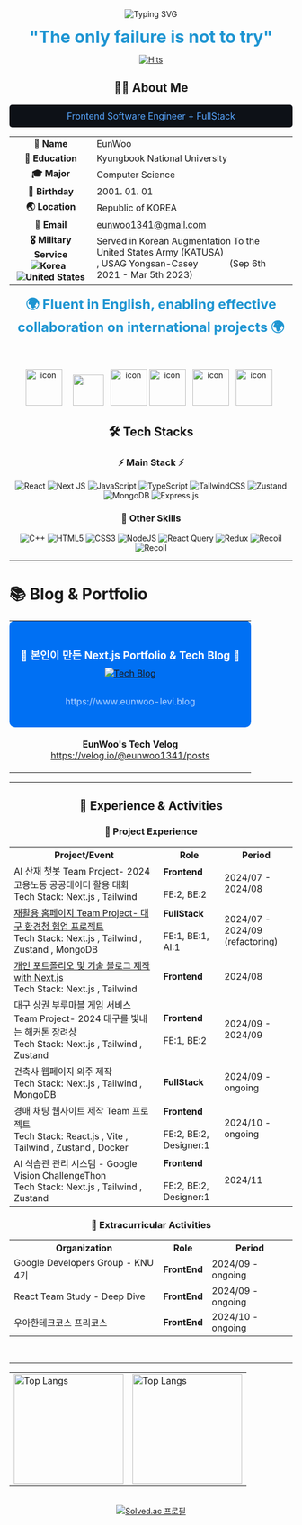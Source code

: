 <div align="center">
  <img src="https://readme-typing-svg.demolab.com?font=Fira+Code&size=25&duration=3000&pause=1000&color=1E95D2&repeat=false&random=false&width=450&lines=함께 일하고 싶은 Frontend 개발자" alt="Typing SVG" />
  <br/>
<p align="center">
  <strong>
    <span style="color: #1E95D2; font-size: 30px;">
      "The only failure is not to try"
    </span>
  </strong>
</p>
  <div align="center">
  <a href="https://hits.seeyoufarm.com">
    <img src="https://hits.seeyoufarm.com/api/count/incr/badge.svg?url=https%3A%2F%2Fgithub.com%2Feunwoo-levi&count_bg=%23010719&title_bg=%235EB4F3&icon=react.svg&icon_color=%23E7E7E7&title=visits&edge_flat=false" alt="Hits" />
  </a>
</div>
<div align="center">
  <h2>👨‍💻 About Me</h2>
  <p style="font-size: 16px; background-color: #0D1117; color: #58A6FF; padding: 10px; border-radius: 5px;">
    Frontend Software Engineer + FullStack
  </p>
  <table>
    <tr>
      <td align="center"><strong>👤 Name</strong></td>
      <td>EunWoo</td>
    </tr>
    <tr>
      <td align="center"><strong>🏫 Education</strong></td>
      <td>Kyungbook National University</td>
    </tr>
    <tr>
      <td align="center"><strong>🎓 Major</strong></td>
      <td>Computer Science</td>
    </tr>
    <tr>
      <td align="center"><strong>🎂 Birthday</strong></td>
      <td>2001. 01. 01</td>
    </tr>
    <tr>
      <td align="center"><strong>🌏 Location</strong></td>
      <td>Republic of KOREA</td>
    </tr>
    <tr>
      <td align="center"><strong>📧 Email</strong></td>
      <td><a href="mailto:eunwoo1341@gmail.com">eunwoo1341@gmail.com</a></td>
    </tr>
    <tr>
  <td align="center"><strong>🎖️ Military Service <br/>
      <img src="https://raw.githubusercontent.com/stevenrskelton/flag-icon/master/png/16/country-4x3/kr.png" alt="Korea" title="Korea"> &nbsp 
      <img src="https://raw.githubusercontent.com/stevenrskelton/flag-icon/master/png/16/country-4x3/us.png" alt="United States" title="United States">
  </strong></td>
  <td>
    Served in Korean Augmentation To the United States Army (KATUSA)<br>
    , USAG Yongsan-Casey   &nbsp &nbsp &nbsp &nbsp &nbsp &nbsp (Sep 6th 2021 - Mar 5th 2023)
  </td>
</tr>
  </table>
</div>

<div align="center" style="font-size: 24px; color: #1E95D2; font-weight: bold;">
  <strong>🌍 Fluent in English, enabling effective collaboration on international projects 🌍</strong>
</div>

  
<br/>
  
  <br/>
  <br/>
  <img src="https://techstack-generator.vercel.app/react-icon.svg" alt="icon" width="65" height="65" /> &nbsp&nbsp&nbsp
  <img src="https://www.soaple.io/static/post/8/cover-image.png" width="55" height="55"/> &nbsp
  <img src="https://techstack-generator.vercel.app/js-icon.svg" alt="icon" width="65" height="65" />
  <img src="https://techstack-generator.vercel.app/ts-icon.svg" alt="icon" width="65" height="65" /> &nbsp
  <img src="https://techstack-generator.vercel.app/docker-icon.svg" alt="icon" width="65" height="65" /> &nbsp
  <img src="https://techstack-generator.vercel.app/cpp-icon.svg" alt="icon" width="65" height="65" /> &nbsp
</div>

<div align="center">
  <h2>🛠️ Tech Stacks</h2>

  <h3>⚡ Main Stack ⚡</h3>
  <p>
    <img src="https://img.shields.io/badge/react-%2320232a.svg?style=for-the-badge&logo=react&logoColor=%2361DAFB" alt="React" />
    <img src="https://img.shields.io/badge/Next-black?style=for-the-badge&logo=next.js&logoColor=white" alt="Next JS" />
    <img src="https://img.shields.io/badge/javascript-%23323330.svg?style=for-the-badge&logo=javascript&logoColor=%23F7DF1E" alt="JavaScript" />
    <img src="https://img.shields.io/badge/typescript-%23007ACC.svg?style=for-the-badge&logo=typescript&logoColor=white" alt="TypeScript" />
    <img src="https://img.shields.io/badge/tailwindcss-%2338B2AC.svg?style=for-the-badge&logo=tailwind-css&logoColor=white" alt="TailwindCSS" />
    <img src="https://img.shields.io/badge/zustand-%2320232a.svg?style=for-the-badge&logo=react&logoColor=%2361DAFB" alt="Zustand" />
    <img src="https://img.shields.io/badge/MongoDB-%234ea94b.svg?style=for-the-badge&logo=mongodb&logoColor=white" alt="MongoDB" />
    <img src="https://img.shields.io/badge/express.js-%23404d59.svg?style=for-the-badge&logo=express&logoColor=%2361DAFB" alt="Express.js" />
  </p>

  <h3>🌱 Other Skills</h3>
  <p>
    <img src="https://img.shields.io/badge/c++-%2300599C.svg?style=for-the-badge&logo=c%2B%2B&logoColor=white" alt="C++" />
    <img src="https://img.shields.io/badge/html5-%23E34F26.svg?style=for-the-badge&logo=html5&logoColor=white" alt="HTML5" />
    <img src="https://img.shields.io/badge/css3-%231572B6.svg?style=for-the-badge&logo=css3&logoColor=white" alt="CSS3" />
    <img src="https://img.shields.io/badge/node.js-6DA55F?style=for-the-badge&logo=node.js&logoColor=white" alt="NodeJS" />
        <img src="https://img.shields.io/badge/-React%20Query-FF4154?style=for-the-badge&logo=react%20query&logoColor=white" alt="React Query" />
    <img src="https://img.shields.io/badge/redux-%23593d88.svg?style=for-the-badge&logo=redux&logoColor=white" alt="Redux" />
    <img src="https://img.shields.io/badge/-Recoil-3578E5?style=for-the-badge&logo=recoil&logoColor=white" alt="Recoil" />
    <img src="https://img.shields.io/badge/docker-%230db7ed.svg?style=for-the-badge&logo=docker&logoColor=white" alt="Recoil" />
  </p>
</div>

***

# **📚 Blog & Portfolio**   
<div align="center">
  <table>
    <tr>
      <td align="center" style="background-color: #0070f3; padding: 20px; border-radius: 10px;">
        <h3 style="color: white; margin-bottom: 10px;">🚀 본인이 만든 Next.js Portfolio & Tech Blog 🚀</h3>
        <a href="https://www.eunwoo-levi.blog" target="_blank">
    <img src="https://img.shields.io/badge/Tech%20Blog-20232A?style=for-the-badge&logo=nextdotjs&logoColor=white" alt="Tech Blog" />
  </a>
        <p style="color: #b3d4ff; margin-top: 30px;">https://www.eunwoo-levi.blog</p>
      </td>
    </tr>
    <tr>
      <td align="center" style="padding: 20px;">
        <strong>EunWoo's Tech Velog</strong><br>
        <a href="https://velog.io/@eunwoo1341/posts" target="_blank">https://velog.io/@eunwoo1341/posts</a>
      </td>
    </tr>
  </table>
</div>

***

<div align="center">
  <h2>🚀 Experience & Activities</h2>
  
  <h3>💼 Project Experience</h3>
  <table>
    <tr>
      <th>Project/Event</th>
      <th>Role</th>
      <th>Period</th>
    </tr>
    <tr>
      <td>AI 산재 챗봇 Team Project- 2024 고용노동 공공데이터 활용 대회 <br/> Tech Stack: Next.js , Tailwind</td>
      <td><strong>Frontend</strong> <br/><br/>  FE:2, BE:2</td>
      <td>2024/07 - 2024/08</td>
    </tr>
    <tr>
      <td><a href="https://ecobuddy.life" target="_blank">재활용 홈페이지 Team Project- 대구 환경청 협업 프로젝트</a> <br/> Tech Stack: Next.js , Tailwind , Zustand , MongoDB </td>
      <td><strong>FullStack</strong> <br/><br/>  FE:1, BE:1, AI:1</td>
      <td>2024/07 - 2024/09 <br/>(refactoring)</td>
    </tr>
    <tr>
      <td><a href="https://eunwoo-levi.blog" target="_blank">개인 포트폴리오 및 기술 블로그 제작 with Next.js</a> <br/> Tech Stack: Next.js , Tailwind</td>
      <td><strong>Frontend</strong></td>
      <td>2024/08</td>
    </tr>
    <tr>
      <td>대구 상권 부루마블 게임 서비스 Team Project- 2024 대구를 빛내는 해커톤 장려상 <br/> Tech Stack: Next.js , Tailwind , Zustand </td>
      <td><strong>Frontend</strong>  <br/><br/>   FE:1, BE:2 </td>
      <td>2024/09 - 2024/09</td>
    </tr>
    <tr>
      <td>건축사 웹페이지 외주 제작 <br/> Tech Stack: Next.js , Tailwind , MongoDB </td>
      <td><strong>FullStack</strong></td>
      <td>2024/09 - ongoing</td>
    </tr>
    <tr>
      <td>경매 채팅 웹사이트 제작 Team 프로젝트 <br/> Tech Stack: React.js , Vite , Tailwind , Zustand , Docker</td>
      <td><strong>Frontend</strong> <br/><br/>  FE:2, BE:2,<br/>Designer:1</td>
      <td>2024/10 - ongoing</td>
    </tr>
    <tr>
      <td>AI 식습관 관리 시스템 - Google Vision ChallengeThon <br/> Tech Stack: Next.js , Tailwind , Zustand </td>
      <td><strong>Frontend</strong> <br/><br/>  FE:2, BE:2,<br/>Designer:1</td>
      <td>2024/11 </td>
    </tr>
  </table>


  <h3>🌟 Extracurricular Activities</h3>
  <table>
    <tr>
      <th>Organization</th>
      <th>Role</th>
      <th>Period</th>
    </tr>
    <tr>
      <td>Google Developers Group - KNU 4기</td>
      <td><strong>FrontEnd</strong></td>
      <td>2024/09 - ongoing</td>
    </tr>
    <tr>
      <td>React Team Study - Deep Dive</td>
      <td><strong>FrontEnd</strong></td>
      <td>2024/09 - ongoing</td>
    </tr>
      <tr>
      <td>우아한테크코스 프리코스</td>
      <td><strong>FrontEnd</strong></td>
      <td>2024/10 - ongoing</td>
    </tr>
  </table>
</div>


  <br/>

***

<div align="center">
  <table>
    <tr>
      <td>
        <img src="https://github-readme-stats.vercel.app/api/top-langs/?username=eunwoo-levi&langs_count=10&layout=compact&theme=dark" alt="Top Langs" height="195">
      </td>
      <td>
        <img src="https://github-readme-stats.vercel.app/api?username=eunwoo-levi&show_icons=true&theme=radical" alt="Top Langs" height="195">
      </td>
    </tr>
  </table>
</div>


<br/>

<div align="center">
  <a href="https://solved.ac/eunwoo1341">
    <img src="http://mazassumnida.wtf/api/v2/generate_badge?boj=eunwoo1341" alt="Solved.ac 프로필">
  </a>
</div>
